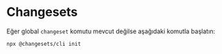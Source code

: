 # Changesets

Eğer global `changeset` komutu mevcut değilse aşağıdaki komutla başlatın:

```
npx @changesets/cli init
```

